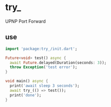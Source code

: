 <!-- 本文件由 ./readme.make.md 自动生成，请不要直接修改此文件 -->

# try_

UPNP Port Forward

## use

```dart
import 'package:try_/init.dart';

Future<void> test() async {
  await Future.delayed(Duration(seconds: 3));
  throw Exception('test error');
}

void main() async {
  print('await sleep 3 seconds');
  await try_(() => test());
  print('done');
}

```
